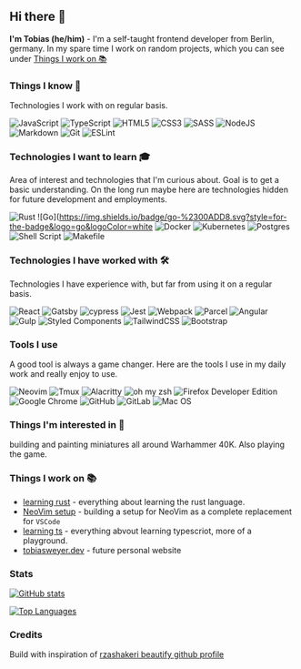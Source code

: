 ## Hi there 👋

**I'm Tobias (he/him)** - I'm a self-taught frontend developer from Berlin, germany. In my spare time I work on random projects, which you can see under [Things I work on 📚](#things-i-work-on-📚)

### Things I know 📖

Technologies I work with on regular basis.

![JavaScript](https://img.shields.io/badge/javascript-%23323330.svg?style=for-the-badge&logo=javascript&logoColor=%23F7DF1E) ![TypeScript](https://img.shields.io/badge/typescript-%23007ACC.svg?style=for-the-badge&logo=typescript&logoColor=white) ![HTML5](https://img.shields.io/badge/html5-%23E34F26.svg?style=for-the-badge&logo=html5&logoColor=white) ![CSS3](https://img.shields.io/badge/css3-%231572B6.svg?style=for-the-badge&logo=css3&logoColor=white) ![SASS](https://img.shields.io/badge/SASS-hotpink.svg?style=for-the-badge&logo=SASS&logoColor=white) ![NodeJS](https://img.shields.io/badge/node.js-6DA55F?style=for-the-badge&logo=node.js&logoColor=white) ![Markdown](https://img.shields.io/badge/markdown-%23000000.svg?style=for-the-badge&logo=markdown&logoColor=white) ![Git](https://img.shields.io/badge/git-%23F05033.svg?style=for-the-badge&logo=git&logoColor=white) ![ESLint](https://img.shields.io/badge/ESLint-4B3263?style=for-the-badge&logo=eslint&logoColor=white)

### Technologies I want to learn 🎓

Area of interest and technologies that I'm curious about. Goal is to get a basic understanding. On the long run maybe here are technologies hidden for future development and employments.

![Rust](https://img.shields.io/badge/rust-%23000000.svg?style=for-the-badge&logo=rust&logoColor=white) ![Go](https://img.shields.io/badge/go-%2300ADD8.svg?style=for-the-badge&logo=go&logoColor=white ![Docker](https://img.shields.io/badge/docker-%230db7ed.svg?style=for-the-badge&logo=docker&logoColor=white) ![Kubernetes](https://img.shields.io/badge/kubernetes-%23326ce5.svg?style=for-the-badge&logo=kubernetes&logoColor=white) ![Postgres](https://img.shields.io/badge/postgres-%23316192.svg?style=for-the-badge&logo=postgresql&logoColor=white) ![Shell Script](https://img.shields.io/badge/shell_script-%23121011.svg?style=for-the-badge&logo=gnu-bash&logoColor=white) ![Makefile](https://img.shields.io/badge/makefile-%23121011.svg?style=for-the-badge&logo=gnu-bash&logoColor=white)

### Technologies I have worked with 🛠
Technologies I have experience with, but far from using it on a regular basis.

![React](https://img.shields.io/badge/react-%2320232a.svg?style=for-the-badge&logo=react&logoColor=%2361DAFB) ![Gatsby](https://img.shields.io/badge/Gatsby-%23663399.svg?style=for-the-badge&logo=gatsby&logoColor=white) ![cypress](https://img.shields.io/badge/-cypress-%23E5E5E5?style=for-the-badge&logo=cypress&logoColor=058a5e) ![Jest](https://img.shields.io/badge/-jest-%23C21325?style=for-the-badge&logo=jest&logoColor=white) ![Webpack](https://img.shields.io/badge/webpack-%238DD6F9.svg?style=for-the-badge&logo=webpack&logoColor=black) ![Parcel](https://img.shields.io/badge/parcel-b18c67.svg?style=for-the-badge&logo=webpack&logoColor=black) ![Angular](https://img.shields.io/badge/angular-%23DD0031.svg?style=for-the-badge&logo=angular&logoColor=white) ![Gulp](https://img.shields.io/badge/GULP-%23CF4647.svg?style=for-the-badge&logo=gulp&logoColor=white)  ![Styled Components](https://img.shields.io/badge/styled--components-DB7093?style=for-the-badge&logo=styled-components&logoColor=white) ![TailwindCSS](https://img.shields.io/badge/tailwindcss-%2338B2AC.svg?style=for-the-badge&logo=tailwind-css&logoColor=white) ![Bootstrap](https://img.shields.io/badge/bootstrap-%23563D7C.svg?style=for-the-badge&logo=bootstrap&logoColor=white)

### Tools I use

A good tool is always a game changer. Here are the tools I use in my daily work and really enjoy to use.

![Neovim](https://img.shields.io/badge/NeoVim-%2357A143.svg?&style=for-the-badge&logo=neovim&logoColor=white) ![Tmux](https://img.shields.io/badge/Tmux-000.svg?style=for-the-badge&logo=gnu-bash&logoColor=6BE44E) ![Alacritty](https://img.shields.io/badge/alacritty-F46D01?style=for-the-badge&logo=alacritty&logoColor=white) ![oh my zsh](https://img.shields.io/badge/oh%20my%20ZSH-000.svg?style=for-the-badge&logo=gnu-bash&logoColor=6BE44E) ![Firefox Developer Edition](https://img.shields.io/badge/Firefox%20Developer%20Edition-2554c4?style=for-the-badge&logo=Firefox-Browser&logoColor=white) ![Google Chrome](https://img.shields.io/badge/Google%20Chrome-4285F4?style=for-the-badge&logo=GoogleChrome&logoColor=white) ![GitHub](https://img.shields.io/badge/github-%23121011.svg?style=for-the-badge&logo=github&logoColor=white) ![GitLab](https://img.shields.io/badge/gitlab-%23181717.svg?style=for-the-badge&logo=gitlab&logoColor=white) ![Mac OS](https://img.shields.io/badge/mac%20os-000000?style=for-the-badge&logo=macos&logoColor=F0F0F0)

### Things I'm interested in 🧐

building and painting miniatures all around Warhammer 40K. Also playing the game.

### Things I work on 📚

* [learning rust](https://github.com/BoaPi/learning-rust) - everything about learning the rust language.
* [NeoVim setup](https://github.com/BoaPi/.dot-files/tree/main/nvim) - building a setup for NeoVim as a complete replacement for `VSCode`
* [learning ts](https://github.com/BoaPi/learning-ts) - everything abvout learning typescriot, more of a playground.
* [tobiasweyer.dev](https://github.com/BoaPi/tobiasweyer.dev) -  future personal website

### Stats

[![GitHub stats](https://github-readme-stats.vercel.app/api?username=BoaPi&show_icons=true&disable_animations=true&bg_color=232325&title_color=18e3c8&text_color=ff00f1&icon_color=fdfeff&border_radius=10&count_private=true)](https://github.com/anuraghazra/github-readme-stats)

[![Top Languages](https://github-readme-stats.vercel.app/api/top-langs/?username=BoaPi&langs_count=7&card_width=250&bg_color=232325&title_color=18e3c8&text_color=ff00f1&border_radius=10)](https://github.com/anuraghazra/github-readme-stats)

### Credits
Build with inspiration of [rzashakeri beautify github profile](https://github.com/rzashakeri/beautify-github-profile)
